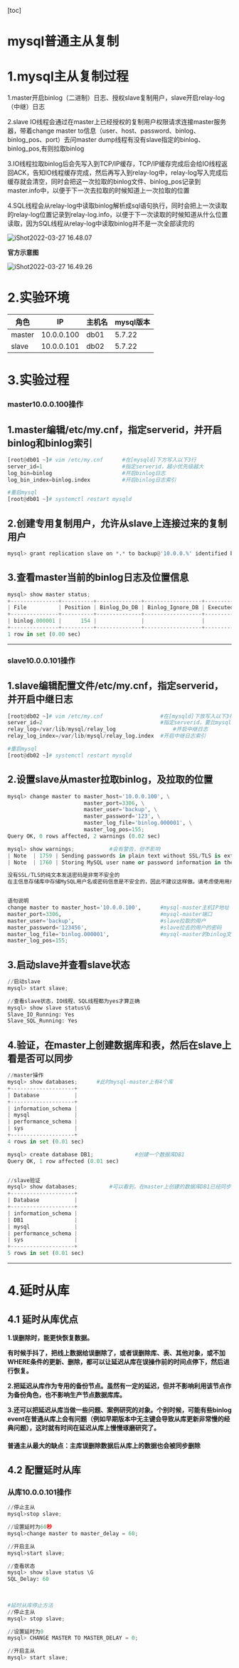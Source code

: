 [toc]



# mysql普通主从复制

# 1.mysql主从复制过程

<p style={{color: '#528cd8'}}>1.master开启binlog（二进制）日志、授权slave复制用户，slave开启relay-log（中继）日志</p>

<p style={{color: '#E66C00'}}>2.slave IO线程会通过在master上已经授权的复制用户权限请求连接master服务器，带着change master to信息（user、host、password、binlog、binlog_pos、port）去问master dump线程有没有slave指定的binlog、binlog_pos,有则拉取binlog</p>

<p style={{color: '#9ABC52'}}>3.IO线程拉取binlog后会先写入到TCP/IP缓存，TCP/IP缓存完成后会给IO线程返回ACK，告知IO线程缓存完成，然后再写入到relay-log中，relay-log写入完成后缓存就会清空，同时会把这一次拉取的binlog文件、binlog_pos记录到master.info中，以便于下一次去拉取的时候知道上一次拉取的位置

<p style={{color: '#60487C'}}>4.SQL线程会从relay-log中读取binlog解析成sql语句执行，同时会把上一次读取的relay-log位置记录到relay-log.info，以便于下一次读取的时候知道从什么位置读取，因为SQL线程从relay-log中读取binlog并不是一次全部读完的

![iShot2022-03-27 16.48.07](https://gitea.pptfz.cn/pptfz/picgo-images/raw/branch/master/img/iShot2022-03-27%2016.48.07.png)



**官方示意图**

![iShot2022-03-27 16.49.26](https://gitea.pptfz.cn/pptfz/picgo-images/raw/branch/master/img/iShot2022-03-27%2016.49.26.png)

# 2.实验环境

| 角色   | IP         | 主机名 | mysql版本 |
| ------ | ---------- | ------ | --------- |
| master | 10.0.0.100 | db01   | 5.7.22    |
| slave  | 10.0.0.101 | db02   | 5.7.22    |



# 3.实验过程

<h3 style={{color: 'hotpink'}}>master10.0.0.100操作</h3>

## 1.master编辑/etc/my.cnf，指定serverid，并开启binlog和binlog索引

```python
[root@db01 ~]# vim /etc/my.cnf		#在[mysqld]下方写入以下3行
server_id=1						    #指定serverid，越小优先级越大
log_bin=binlog						#开启binlog日志
log_bin_index=binlog.index			#开启binlog日志索引

#重启mysql
[root@db01 ~]# systemctl restart mysqld
```



## 2.创建专用复制用户，允许从slave上连接过来的复制用户

```python
mysql> grant replication slave on *.* to backup@'10.0.0.%' identified by '123';
```



## 3.查看master当前的binlog日志及位置信息

```python
mysql> show master status;
+---------------+----------+--------------+------------------+-------------------+
| File          | Position | Binlog_Do_DB | Binlog_Ignore_DB | Executed_Gtid_Set |
+---------------+----------+--------------+------------------+-------------------+
| binlog.000001 |      154 |              |                  |                   |
+---------------+----------+--------------+------------------+-------------------+
1 row in set (0.00 sec)
```

---

<h3 style={{color: 'green'}}>slave10.0.0.101操作</h3>

## 1.slave编辑配置文件/etc/my.cnf，指定serverid，并开启中继日志

```python
[root@db02 ~]# vim /etc/my.cnf				    #在[mysqld]下放写入以下3行
server_id=2								        #指定serverid，要比mysql-master大
relay_log=/var/lib/mysql/relay_log      			#开启中继日志
relay_log_index=/var/lib/mysql/relay_log.index	#开启中继日志索引

#重启mysql
[root@db02 ~]# systemctl restart mysqld
```



## 2.设置slave从master拉取binlog，及拉取的位置

```python
mysql> change master to master_host='10.0.0.100', \
                        master_port=3306, \
                        master_user='backup', \
                        master_password='123', \
                        master_log_file='binlog.000001', \
                        master_log_pos=155;
Query OK, 0 rows affected, 2 warnings (0.02 sec)

mysql> show warnings;			#会有警告，但不影响
| Note  | 1759 | Sending passwords in plain text without SSL/TLS is extremely insecure.                                                                                                                                                                                                               
| Note  | 1760 | Storing MySQL user name or password information in the master info repository is not secure and is therefore not recommended. Please consider using the USER and PASSWORD connection options for START SLAVE; see the 'START SLAVE Syntax' in the MySQL Manual for more information. |

没有SSL/TLS的纯文本发送密码是非常不安全的
在主信息存储库中存储MySQL用户名或密码信息是不安全的，因此不建议这样做。请考虑使用用户和密码连接选项启动从;有关更多信息，请参阅MySQL手册中的“开始从属语法”。


语句说明
change master to master_host='10.0.0.100',		#mysql-master主机IP地址
master_port=3306,								#mysql-master端口
master_user='backup',							#slave拉取的用户
master_password='123456',					    #slave拉去的用户的密码
master_log_file='binlog.000001',				#mysql-master的binlog文件，在master中show master status查看
master_log_pos=155;					
```



## 3.启动slave并查看slave状态

```python
//启动slave
mysql> start slave;		

//查看slave状态，IO线程、SQL线程都为yes才算正确			
mysql> show slave status\G				
Slave_IO_Running: Yes
Slave_SQL_Running: Yes
```



## 4.验证，在master上创建数据库和表，然后在slave上看是否可以同步

```python
//master操作
mysql> show databases;		#此时mysql-master上有4个库
+--------------------+
| Database           |
+--------------------+
| information_schema |
| mysql              |
| performance_schema |
| sys                |
+--------------------+
4 rows in set (0.01 sec)

mysql> create database DB1;				#创建一个数据库DB1
Query OK, 1 row affected (0.01 sec)


//slave验证
mysql> show databases;			#可以看到，在master上创建的数据库DB1已经同步至slave
+--------------------+
| Database           |
+--------------------+
| information_schema |
| DB1                |
| mysql              |
| performance_schema |
| sys                |
+--------------------+
5 rows in set (0.01 sec)
```

---

# 4.延时从库

## 4.1 延时从库优点

**1.误删除时，能更快恢复数据。**

**有时候手抖了，把线上数据给误删除了，或者误删除库、表、其他对象，或不加WHERE条件的更新、删除，都可以让延迟从库在误操作前的时间点停下，然后进行恢复。**

**2.把延迟从库作为专用的备份节点。虽然有一定的延迟，但并不影响利用该节点作为备份角色，也不影响生产节点数据库库。**

**3.还可以把延迟从库当做一些问题、案例研究的对象。个别时候，可能有些binlog event在普通从库上会有问题（例如早期版本中无主键会导致从库更新非常慢的经典问题），这时就有时间在延迟从库上慢慢琢磨研究了。**

<h4 style={{color: 'red'}}>普通主从最大的缺点：主库误删除数据后从库上的数据也会被同步删除</h4>



## 4.2 配置延时从库

<h3 style={{color: 'red'}}>从库10.0.0.101操作</h3>

```python
//停止主从
mysql>stop slave;

//设置延时为60秒
mysql>change master to master_delay = 60;

//开启主从
mysql>start slave;

//查看状态
mysql> show slave status \G
SQL_Delay: 60

  
  
#延时从库停止方法
//停止主从
mysql> stop slave;

//设置延时为0
mysql> CHANGE MASTER TO MASTER_DELAY = 0;

//开启主从
mysql> start slave;
```

